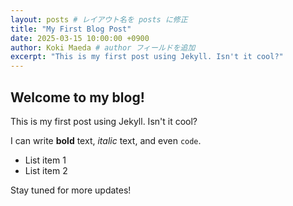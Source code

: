 ```yaml
---
layout: posts # レイアウト名を posts に修正
title: "My First Blog Post"
date: 2025-03-15 10:00:00 +0900
author: Koki Maeda # author フィールドを追加
excerpt: "This is my first post using Jekyll. Isn't it cool?"
---
```


## Welcome to my blog!

This is my first post using Jekyll. Isn't it cool?

I can write **bold** text, _italic_ text, and even `code`.

- List item 1
- List item 2

Stay tuned for more updates!
